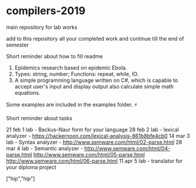 # compilers-2019
main repository for lab works


add to this repository all your completed work and continue till the end of semester


Short reminder about how to fill readme

1. Epidemics research based on epidemic Ebola.
2. Types: string, number; Functions: repeat, while, IO.
3. A simple programming language written on C#, which is capable to accept user's input and display output also calculate simple math equations.

Some examples are included in the examples folder. :zap:

Short reminder about tasks

21 feb 1 lab - Backus–Naur form for your language
28 feb 2 lab - lexical analyzer  - https://hackernoon.com/lexical-analysis-861b8bfe4cb0
14 mar 3 lab - Syntax analyzer   - http://www.semware.com/html/02-parse.html
28 mar 4 lab - Semantic analyzer - http://www.semware.com/html/04-parse.html 
                                   http://www.semware.com/html/05-parse.html     
                                   http://www.semware.com/html/06-parse.html
11 apr 5 lab - translator for your diploma project

["hip","hip"]
